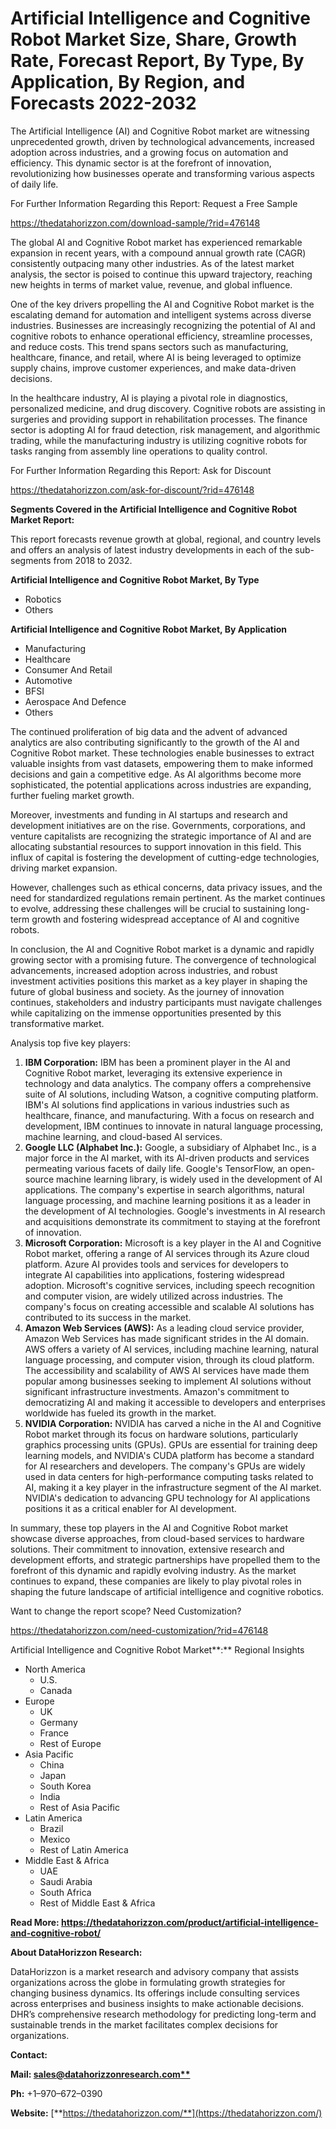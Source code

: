 ﻿# **Artificial Intelligence and Cognitive Robot Market Size, Share, Growth Rate, Forecast Report, By Type, By Application, By Region, and Forecasts 2022-2032**
The Artificial Intelligence (AI) and Cognitive Robot market are witnessing unprecedented growth, driven by technological advancements, increased adoption across industries, and a growing focus on automation and efficiency. This dynamic sector is at the forefront of innovation, revolutionizing how businesses operate and transforming various aspects of daily life.

For Further Information Regarding this Report: Request a Free Sample

<https://thedatahorizzon.com/download-sample/?rid=476148>

The global AI and Cognitive Robot market has experienced remarkable expansion in recent years, with a compound annual growth rate (CAGR) consistently outpacing many other industries. As of the latest market analysis, the sector is poised to continue this upward trajectory, reaching new heights in terms of market value, revenue, and global influence.

One of the key drivers propelling the AI and Cognitive Robot market is the escalating demand for automation and intelligent systems across diverse industries. Businesses are increasingly recognizing the potential of AI and cognitive robots to enhance operational efficiency, streamline processes, and reduce costs. This trend spans sectors such as manufacturing, healthcare, finance, and retail, where AI is being leveraged to optimize supply chains, improve customer experiences, and make data-driven decisions.

In the healthcare industry, AI is playing a pivotal role in diagnostics, personalized medicine, and drug discovery. Cognitive robots are assisting in surgeries and providing support in rehabilitation processes. The finance sector is adopting AI for fraud detection, risk management, and algorithmic trading, while the manufacturing industry is utilizing cognitive robots for tasks ranging from assembly line operations to quality control.

For Further Information Regarding this Report: Ask for Discount

<https://thedatahorizzon.com/ask-for-discount/?rid=476148>

**Segments Covered in the Artificial Intelligence and Cognitive Robot Market Report:**

This report forecasts revenue growth at global, regional, and country levels and offers an analysis of latest industry developments in each of the sub-segments from 2018 to 2032.

**Artificial Intelligence and Cognitive Robot Market, By Type**

- Robotics
- Others

**Artificial Intelligence and Cognitive Robot Market, By Application**

- Manufacturing
- Healthcare
- Consumer And Retail
- Automotive
- BFSI
- Aerospace And Defence
- Others

The continued proliferation of big data and the advent of advanced analytics are also contributing significantly to the growth of the AI and Cognitive Robot market. These technologies enable businesses to extract valuable insights from vast datasets, empowering them to make informed decisions and gain a competitive edge. As AI algorithms become more sophisticated, the potential applications across industries are expanding, further fueling market growth.

Moreover, investments and funding in AI startups and research and development initiatives are on the rise. Governments, corporations, and venture capitalists are recognizing the strategic importance of AI and are allocating substantial resources to support innovation in this field. This influx of capital is fostering the development of cutting-edge technologies, driving market expansion.

However, challenges such as ethical concerns, data privacy issues, and the need for standardized regulations remain pertinent. As the market continues to evolve, addressing these challenges will be crucial to sustaining long-term growth and fostering widespread acceptance of AI and cognitive robots.

In conclusion, the AI and Cognitive Robot market is a dynamic and rapidly growing sector with a promising future. The convergence of technological advancements, increased adoption across industries, and robust investment activities positions this market as a key player in shaping the future of global business and society. As the journey of innovation continues, stakeholders and industry participants must navigate challenges while capitalizing on the immense opportunities presented by this transformative market.

Analysis top five key players:



1. **IBM Corporation:** IBM has been a prominent player in the AI and Cognitive Robot market, leveraging its extensive experience in technology and data analytics. The company offers a comprehensive suite of AI solutions, including Watson, a cognitive computing platform. IBM's AI solutions find applications in various industries such as healthcare, finance, and manufacturing. With a focus on research and development, IBM continues to innovate in natural language processing, machine learning, and cloud-based AI services.
1. **Google LLC (Alphabet Inc.):** Google, a subsidiary of Alphabet Inc., is a major force in the AI market, with its AI-driven products and services permeating various facets of daily life. Google's TensorFlow, an open-source machine learning library, is widely used in the development of AI applications. The company's expertise in search algorithms, natural language processing, and machine learning positions it as a leader in the development of AI technologies. Google's investments in AI research and acquisitions demonstrate its commitment to staying at the forefront of innovation.
1. **Microsoft Corporation:** Microsoft is a key player in the AI and Cognitive Robot market, offering a range of AI services through its Azure cloud platform. Azure AI provides tools and services for developers to integrate AI capabilities into applications, fostering widespread adoption. Microsoft's cognitive services, including speech recognition and computer vision, are widely utilized across industries. The company's focus on creating accessible and scalable AI solutions has contributed to its success in the market.
1. **Amazon Web Services (AWS):** As a leading cloud service provider, Amazon Web Services has made significant strides in the AI domain. AWS offers a variety of AI services, including machine learning, natural language processing, and computer vision, through its cloud platform. The accessibility and scalability of AWS AI services have made them popular among businesses seeking to implement AI solutions without significant infrastructure investments. Amazon's commitment to democratizing AI and making it accessible to developers and enterprises worldwide has fueled its growth in the market.
1. **NVIDIA Corporation:** NVIDIA has carved a niche in the AI and Cognitive Robot market through its focus on hardware solutions, particularly graphics processing units (GPUs). GPUs are essential for training deep learning models, and NVIDIA's CUDA platform has become a standard for AI researchers and developers. The company's GPUs are widely used in data centers for high-performance computing tasks related to AI, making it a key player in the infrastructure segment of the AI market. NVIDIA's dedication to advancing GPU technology for AI applications positions it as a critical enabler for AI development.

In summary, these top players in the AI and Cognitive Robot market showcase diverse approaches, from cloud-based services to hardware solutions. Their commitment to innovation, extensive research and development efforts, and strategic partnerships have propelled them to the forefront of this dynamic and rapidly evolving industry. As the market continues to expand, these companies are likely to play pivotal roles in shaping the future landscape of artificial intelligence and cognitive robotics.

Want to change the report scope? Need Customization?

<https://thedatahorizzon.com/need-customization/?rid=476148>

Artificial Intelligence and Cognitive Robot Market**:** Regional Insights

- North America
  - U.S.
  - Canada
- Europe
  - UK
  - Germany
  - France
  - Rest of Europe
- Asia Pacific
  - China
  - Japan
  - South Korea
  - India
  - Rest of Asia Pacific
- Latin America
  - Brazil
  - Mexico
  - Rest of Latin America
- Middle East & Africa
  - UAE
  - Saudi Arabia
  - South Africa
  - Rest of Middle East & Africa

**Read More: https://thedatahorizzon.com/product/artificial-intelligence-and-cognitive-robot/**

**About DataHorizzon Research:**

DataHorizzon is a market research and advisory company that assists organizations across the globe in formulating growth strategies for changing business dynamics. Its offerings include consulting services across enterprises and business insights to make actionable decisions. DHR’s comprehensive research methodology for predicting long-term and sustainable trends in the market facilitates complex decisions for organizations.

**Contact:**

**Mail: [sales@datahorizzonresearch.com**](mailto:sales@datahorizzonresearch.com)**

**Ph:** +1–970–672–0390

**Website:** [**https://thedatahorizzon.com/**](https://thedatahorizzon.com/)


